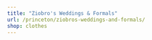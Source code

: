 ```yaml
---
title: "Ziobro's Weddings & Formals"
url: /princeton/ziobros-weddings-and-formals/
shop: clothes
---
```


